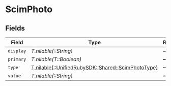 # ScimPhoto


## Fields

| Field                                                                                      | Type                                                                                       | Required                                                                                   | Description                                                                                |
| ------------------------------------------------------------------------------------------ | ------------------------------------------------------------------------------------------ | ------------------------------------------------------------------------------------------ | ------------------------------------------------------------------------------------------ |
| `display`                                                                                  | *T.nilable(::String)*                                                                      | :heavy_minus_sign:                                                                         | N/A                                                                                        |
| `primary`                                                                                  | *T.nilable(T::Boolean)*                                                                    | :heavy_minus_sign:                                                                         | N/A                                                                                        |
| `type`                                                                                     | [T.nilable(::UnifiedRubySDK::Shared::ScimPhotoType)](../../models/shared/scimphototype.md) | :heavy_minus_sign:                                                                         | N/A                                                                                        |
| `value`                                                                                    | *T.nilable(::String)*                                                                      | :heavy_minus_sign:                                                                         | N/A                                                                                        |